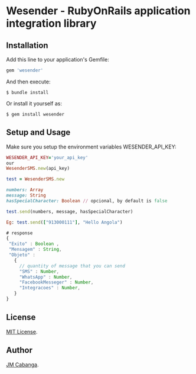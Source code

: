 # Wesender - RubyOnRails application integration library
## Installation

Add this line to your application's Gemfile:

```ruby
gem 'wesender'
```

And then execute:

    $ bundle install

Or install it yourself as:

    $ gem install wesender

## Setup and Usage
Make sure you setup the environment variables WESENDER_API_KEY:

```ruby
WESENDER_API_KEY='your_api_key' 
our
WesenderSMS.new(api_key)

test = WesenderSMS.new

numbers: Array
message: String
hasSpecialCharacter: Boolean // opcional, by default is false

test.send(numbers, message, hasSpecialCharacter)
```

```ruby
Eg: test.send(["913000111"], "Hello Angola")
```

```js
# response
{
 "Exito" : Boolean ,
 "Mensagem" : String,
 "Objeto" :
   {
     // quantity of message that you can send
     "SMS" : Number,
     "WhatsApp" : Number,
     "FacebookMesseger" : Number,
     "Integracoes" : Number,
   }
}
```

## License
[MIT License](https://opensource.org/licenses/MIT).

## Author

[JM Cabanga](https://github.com/cabanga).
